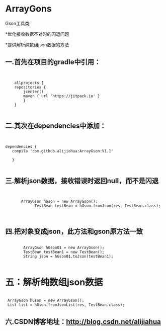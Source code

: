 # ArrayGons
  Gson工具类

*优化接收数据不对时的闪退问题

*提供解析纯数组json数据的方法
  
  

## 一.首先在项目的gradle中引用：
<pre><code>

    allprojects {
    repositories {
        jcenter()
        maven { url 'https://jitpack.io' }
        }
    }

</code></pre>

## 二.其次在dependencies中添加：
<pre><code>

dependencies {
   compile 'com.github.alijiahua:ArrayGson:V1.1'

   }

</code></pre>


## 三.**解析json数据**，接收错误时返回null，而不是闪退
<pre><code>

       ArrayGson hGson = new ArrayGson();
             TestBean testBean = hGson.fromJson(res, TestBean.class);


</code></pre>

## 四.把对象变成json，此方法和gson原方法一致
<pre><code>
        ArrayGson hGson01 = new ArrayGson();
        TestBean testBean1 = new TestBean();
        String json = hGson01.toJson(testBean1);

</code></pre>

# 五：**解析纯数组json数据**

<pre><code>
 ArrayGson hGson = new ArrayGson();
 List<TestBean> list = hGson.fromJsonList(res, TestBean.class);
</code></pre>

## 六.CSDN博客地址：http://blog.csdn.net/alijiahua

